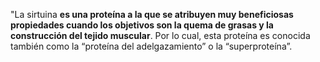 "La sirtuina **es una proteína a la que se atribuyen muy beneficiosas propiedades cuando los objetivos son la quema de grasas y la construcción del tejido muscular**. Por lo cual, esta proteína es conocida también como la “proteína del adelgazamiento” o la “superproteína”.

